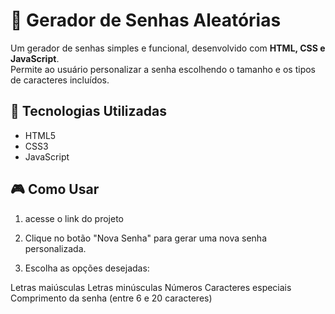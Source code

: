 # 🔐 Gerador de Senhas Aleatórias

Um gerador de senhas simples e funcional, desenvolvido com **HTML, CSS e JavaScript**.  
Permite ao usuário personalizar a senha escolhendo o tamanho e os tipos de caracteres incluídos.

## 🚀 Tecnologias Utilizadas
- HTML5
- CSS3
- JavaScript

## 🎮 Como Usar
1. acesse o link do projeto

2. Clique no botão "Nova Senha" para gerar uma nova senha personalizada.

3. Escolha as opções desejadas:

Letras maiúsculas
Letras minúsculas
Números
Caracteres especiais
Comprimento da senha (entre 6 e 20 caracteres)
